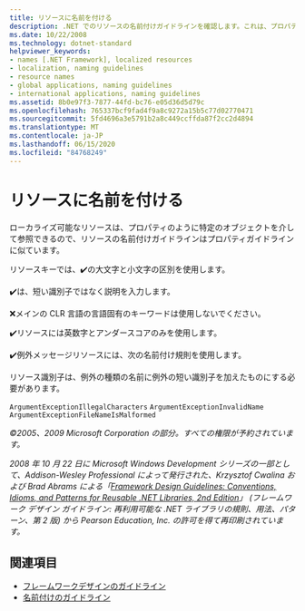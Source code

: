 ```yaml
---
title: リソースに名前を付ける
description: .NET でのリソースの名前付けガイドラインを確認します。これは、プロパティの名前付けのガイドラインに似ています。
ms.date: 10/22/2008
ms.technology: dotnet-standard
helpviewer_keywords:
- names [.NET Framework], localized resources
- localization, naming guidelines
- resource names
- global applications, naming guidelines
- international applications, naming guidelines
ms.assetid: 8b0e97f3-7877-44fd-bc76-e05d36d5d79c
ms.openlocfilehash: 765337bcf9fad4f9a8c9272a15b5c77d02770471
ms.sourcegitcommit: 5fd4696a3e5791b2a8c449ccffda87f2cc2d4894
ms.translationtype: MT
ms.contentlocale: ja-JP
ms.lasthandoff: 06/15/2020
ms.locfileid: "84768249"
---
```

# <a name="naming-resources"></a>リソースに名前を付ける
ローカライズ可能なリソースは、プロパティのように特定のオブジェクトを介して参照できるので、リソースの名前付けガイドラインはプロパティガイドラインに似ています。

 リソースキーでは、✔️の大文字と小文字の区別を使用します。

 ✔️は、短い識別子ではなく説明を入力します。

 ❌メインの CLR 言語の言語固有のキーワードは使用しないでください。

 ✔️リソースには英数字とアンダースコアのみを使用します。

 ✔️例外メッセージリソースには、次の名前付け規則を使用します。

 リソース識別子は、例外の種類の名前に例外の短い識別子を加えたものにする必要があります。

 `ArgumentExceptionIllegalCharacters` `ArgumentExceptionInvalidName`
 `ArgumentExceptionFileNameIsMalformed`

 *©2005、2009 Microsoft Corporation の部分。すべての権限が予約されています。*

 *2008 年 10 月 22 日に Microsoft Windows Development シリーズの一部として、Addison-Wesley Professional によって発行された、Krzysztof Cwalina および Brad Abrams による「[Framework Design Guidelines: Conventions, Idioms, and Patterns for Reusable .NET Libraries, 2nd Edition](https://www.informit.com/store/framework-design-guidelines-conventions-idioms-and-9780321545619)」 (フレームワーク デザイン ガイドライン: 再利用可能な .NET ライブラリの規則、用法、パターン、第 2 版) から Pearson Education, Inc. の許可を得て再印刷されています。*

## <a name="see-also"></a>関連項目

- [フレームワークデザインのガイドライン](index.md)
- [名前付けのガイドライン](naming-guidelines.md)
